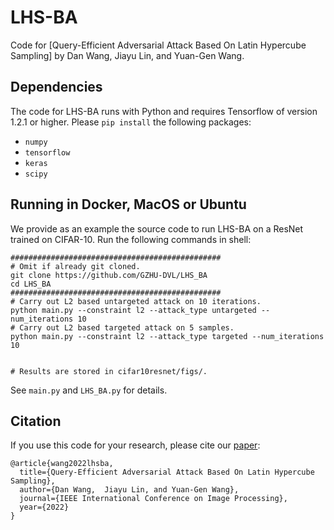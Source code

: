 # LHS-BA

Code for [Query-Efficient Adversarial Attack Based On Latin Hypercube Sampling] by Dan Wang,  Jiayu Lin, and Yuan-Gen Wang.

## Dependencies
The code for LHS-BA runs with Python and requires Tensorflow of version 1.2.1 or higher. Please `pip install` the following packages:
- `numpy`
- `tensorflow` 
- `keras`
- `scipy`

## Running in Docker, MacOS or Ubuntu
We provide as an example the source code to run LHS-BA on a ResNet trained on CIFAR-10. Run the following commands in shell:

```shell
###############################################
# Omit if already git cloned.
git clone https://github.com/GZHU-DVL/LHS_BA
cd LHS_BA
############################################### 
# Carry out L2 based untargeted attack on 10 iterations.
python main.py --constraint l2 --attack_type untargeted --num_iterations 10
# Carry out L2 based targeted attack on 5 samples.
python main.py --constraint l2 --attack_type targeted --num_iterations 10


# Results are stored in cifar10resnet/figs/.
```

See `main.py` and `LHS_BA.py` for details. 
## Citation
If you use this code for your research, please cite our [paper](https://arxiv.org/abs/2207.02391):
```
@article{wang2022lhsba,
  title={Query-Efficient Adversarial Attack Based On Latin Hypercube Sampling},
  author={Dan Wang,  Jiayu Lin, and Yuan-Gen Wang},
  journal={IEEE International Conference on Image Processing},
  year={2022}
}
```
